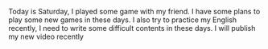 Today is Saturday, I played some game with my friend. I have some plans to play some new games in these days. I also try to practice my English recently, I need to write some difficult contents in these days. I will publish my new video recently
